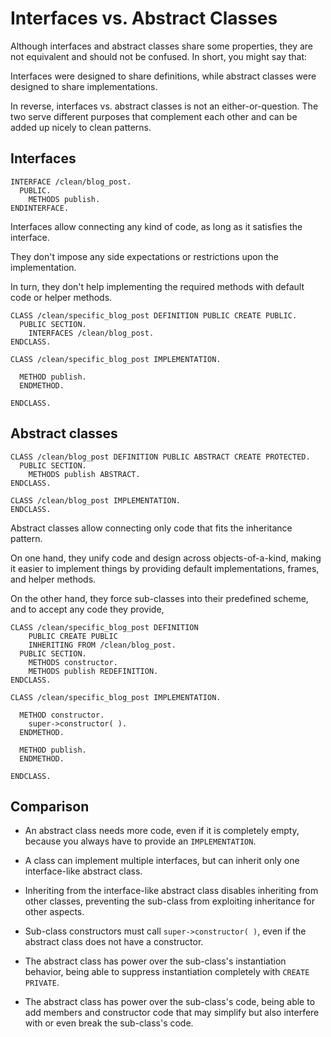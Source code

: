 # Interfaces vs. Abstract Classes

Although interfaces and abstract classes share some properties,
they are not equivalent and should not be confused.
In short, you might say that:

Interfaces were designed to share definitions,
while abstract classes were designed to share implementations.

In reverse, interfaces vs. abstract classes is not an either-or-question.
The two serve different purposes that complement each other
and can be added up nicely to clean patterns.

## Interfaces

```ABAP
INTERFACE /clean/blog_post.
  PUBLIC.
    METHODS publish.
ENDINTERFACE.
```

Interfaces allow connecting any kind of code,
as long as it satisfies the interface.

They don't impose any
side expectations or restrictions upon the implementation.

In turn, they don't help implementing the required methods
with default code or helper methods.

```ABAP
CLASS /clean/specific_blog_post DEFINITION PUBLIC CREATE PUBLIC.
  PUBLIC SECTION.
    INTERFACES /clean/blog_post.
ENDCLASS.

CLASS /clean/specific_blog_post IMPLEMENTATION.
  
  METHOD publish.
  ENDMETHOD.
  
ENDCLASS.
```

## Abstract classes

```ABAP
CLASS /clean/blog_post DEFINITION PUBLIC ABSTRACT CREATE PROTECTED.
  PUBLIC SECTION.
    METHODS publish ABSTRACT.
ENDCLASS.

CLASS /clean/blog_post IMPLEMENTATION.
ENDCLASS.
```

Abstract classes allow connecting only code that
fits the inheritance pattern.

On one hand, they unify code and design across objects-of-a-kind,
making it easier to implement things by providing default implementations,
frames, and helper methods.

On the other hand, they force sub-classes into their predefined scheme,
and to accept any code they provide,

```ABAP
CLASS /clean/specific_blog_post DEFINITION
    PUBLIC CREATE PUBLIC
    INHERITING FROM /clean/blog_post.
  PUBLIC SECTION.
    METHODS constructor.
    METHODS publish REDEFINITION.
ENDCLASS.

CLASS /clean/specific_blog_post IMPLEMENTATION.

  METHOD constructor.
    super->constructor( ).
  ENDMETHOD.
  
  METHOD publish.
  ENDMETHOD.
  
ENDCLASS.
```

## Comparison

- An abstract class needs more code,
even if it is completely empty,
because you always have to provide an `IMPLEMENTATION`.

- A class can implement multiple interfaces,
but can inherit only one interface-like abstract class.

- Inheriting from the interface-like abstract class
disables inheriting from other classes,
preventing the sub-class from exploiting inheritance for other aspects.

- Sub-class constructors must call `super->constructor( )`,
even if the abstract class does not have a constructor.

- The abstract class has power over the sub-class's instantiation behavior,
being able to suppress instantiation completely with `CREATE PRIVATE`.

- The abstract class has power over the sub-class's code,
being able to add members and constructor code that may
simplify but also interfere with or even break the sub-class's code.
